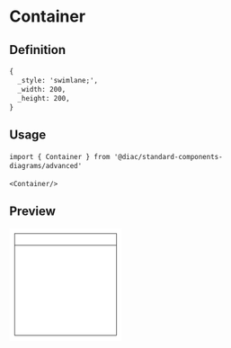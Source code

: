 # Container

## Definition

```
{
  _style: 'swimlane;',
  _width: 200,
  _height: 200,
}
```

## Usage

```
import { Container } from '@diac/standard-components-diagrams/advanced'

<Container/>
```

## Preview

<img src="./container.png" width="200"/>
